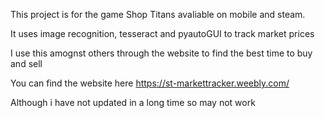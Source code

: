 This project is for the game Shop Titans avaliable on mobile and steam.

It uses image recognition, tesseract and pyautoGUI to track market prices

I use this amognst others through the website to find the best time to buy and sell

You can find the website here  https://st-markettracker.weebly.com/

Although i have not updated in a long time so may not work
